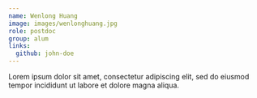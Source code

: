 ```yaml
---
name: Wenlong Huang
image: images/wenlonghuang.jpg
role: postdoc
group: alum
links:
  github: john-doe
---
```


Lorem ipsum dolor sit amet, consectetur adipiscing elit, sed do eiusmod tempor incididunt ut labore et dolore magna aliqua.
